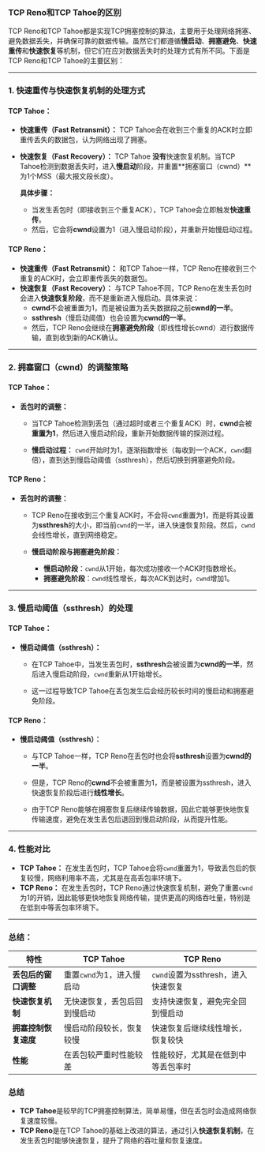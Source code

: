 ### **TCP Reno和TCP Tahoe的区别**

TCP Reno和TCP Tahoe都是实现TCP拥塞控制的算法，主要用于处理网络拥塞、避免数据丢失，并确保可靠的数据传输。虽然它们都遵循**慢启动**、**拥塞避免**、**快速重传**和**快速恢复**等机制，但它们在应对数据丢失时的处理方式有所不同。下面是TCP Reno和TCP Tahoe的主要区别：

---

### **1. 快速重传与快速恢复机制的处理方式**

#### **TCP Tahoe：**
- **快速重传（Fast Retransmit）：** TCP Tahoe会在收到三个重复的ACK时立即重传丢失的数据包，认为网络出现了拥塞。
- **快速恢复（Fast Recovery）：** TCP Tahoe **没有**快速恢复机制。当TCP Tahoe检测到数据丢失时，进入**慢启动**阶段，并重置**拥塞窗口（cwnd）**为1个MSS（最大报文段长度）。
  
  **具体步骤：**
  - 当发生丢包时（即接收到三个重复ACK），TCP Tahoe会立即触发**快速重传**。
  - 然后，它会将**cwnd**设置为1（进入慢启动阶段），并重新开始慢启动过程。

#### **TCP Reno：**
- **快速重传（Fast Retransmit）：** 和TCP Tahoe一样，TCP Reno在接收到三个重复的ACK时，会立即重传丢失的数据包。
- **快速恢复（Fast Recovery）：** 与TCP Tahoe不同，TCP Reno在发生丢包时会进入**快速恢复阶段**，而不是重新进入慢启动。具体来说：
  - **cwnd**不会被重置为1，而是被设置为丢失数据段之前**cwnd的一半**。
  - **ssthresh**（慢启动阈值）也会设置为**cwnd的一半**。
  - 然后，TCP Reno会继续在**拥塞避免阶段**（即线性增长cwnd）进行数据传输，直到收到新的ACK确认。

---

### **2. 拥塞窗口（cwnd）的调整策略**

#### **TCP Tahoe：**
- **丢包时的调整：**
  - 当TCP Tahoe检测到丢包（通过超时或者三个重复ACK）时，**cwnd**会被**重置为1**，然后进入慢启动阶段，重新开始数据传输的探测过程。
  
  - **慢启动过程：** `cwnd`开始时为1，逐渐指数增长（每收到一个ACK，`cwnd`翻倍），直到达到慢启动阈值（ssthresh），然后切换到拥塞避免阶段。

#### **TCP Reno：**
- **丢包时的调整：**
  - TCP Reno在接收到三个重复ACK时，不会将`cwnd`重置为1，而是将其设置为**ssthresh**的大小，即当前`cwnd`的一半，进入快速恢复阶段。然后，`cwnd`会线性增长，直到网络稳定。
  
  - **慢启动阶段与拥塞避免阶段：**
    - **慢启动阶段**：`cwnd`从1开始，每次成功接收一个ACK时指数增长。
    - **拥塞避免阶段**：`cwnd`线性增长，每次ACK到达时，`cwnd`增加1。

---

### **3. 慢启动阈值（ssthresh）的处理**

#### **TCP Tahoe：**
- **慢启动阈值（ssthresh）：**
  - 在TCP Tahoe中，当发生丢包时，**ssthresh**会被设置为**cwnd的一半**，然后进入慢启动阶段，`cwnd`重新从1开始增长。
  
  - 这一过程导致TCP Tahoe在丢包发生后会经历较长时间的慢启动和拥塞避免阶段。

#### **TCP Reno：**
- **慢启动阈值（ssthresh）：**
  - 与TCP Tahoe一样，TCP Reno在丢包时也会将**ssthresh**设置为**cwnd的一半**。
  - 但是，TCP Reno的**cwnd**不会被重置为1，而是被设置为ssthresh，进入快速恢复阶段后进行**线性增长**。
  
  - 由于TCP Reno能够在拥塞恢复后继续传输数据，因此它能够更快地恢复传输速度，避免在发生丢包后退回到慢启动阶段，从而提升性能。

---

### **4. 性能对比**

- **TCP Tahoe：** 在发生丢包时，TCP Tahoe会将`cwnd`重置为1，导致丢包后的恢复较慢，网络利用率不高，尤其是在高丢包率环境下。
- **TCP Reno：** 在发生丢包时，TCP Reno通过快速恢复机制，避免了重置`cwnd`为1的开销，因此能够更快地恢复网络传输，提供更高的网络吞吐量，特别是在低到中等丢包率环境下。

---

### **总结：**

| **特性**                | **TCP Tahoe**                         | **TCP Reno**                         |
|-------------------------|---------------------------------------|--------------------------------------|
| **丢包后的窗口调整**       | 重置`cwnd`为1，进入慢启动              | `cwnd`设置为ssthresh，进入快速恢复    |
| **快速恢复机制**         | 无快速恢复，丢包后回到慢启动           | 支持快速恢复，避免完全回到慢启动     |
| **拥塞控制恢复速度**       | 慢启动阶段较长，恢复较慢                | 快速恢复后继续线性增长，恢复较快     |
| **性能**                | 在丢包较严重时性能较差                 | 性能较好，尤其是在低到中等丢包率时   |

### **总结**
- **TCP Tahoe**是较早的TCP拥塞控制算法，简单易懂，但在丢包时会造成网络恢复速度较慢。
- **TCP Reno**是在TCP Tahoe的基础上改进的算法，通过引入**快速恢复机制**，在发生丢包时能够快速恢复，提升了网络的吞吐量和恢复速度。